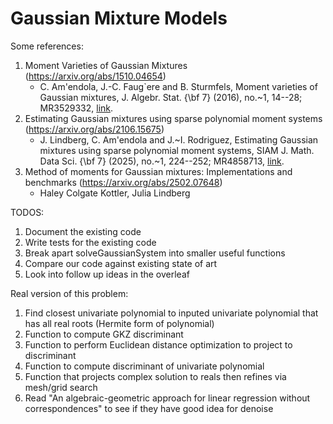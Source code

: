 # Gaussian Mixture Models

Some references:
1. Moment Varieties of Gaussian Mixtures (https://arxiv.org/abs/1510.04654)
    - C. Am\'endola, J.-C. Faug\`ere and B. Sturmfels, Moment varieties of Gaussian mixtures, J. Algebr. Stat. {\bf 7} (2016), no.~1, 14--28; MR3529332, [link](https://www.google.com/url?sa=t&rct=j&q=&esrc=s&source=web&cd=&ved=2ahUKEwj22dy5udqMAxWm6skDHRp7CPQQFnoECC0QAQ&url=https%3A%2F%2Fwww.publishoa.com%2Findex.php%2Fjournal%2Farticle%2Fview%2F14%2F14&usg=AOvVaw0dUobzVUZrZ16ObGLwUDC7&opi=89978449).
2. Estimating Gaussian mixtures using sparse polynomial moment systems (https://arxiv.org/abs/2106.15675)
    - J. Lindberg, C. Am\'endola and J.~I. Rodriguez, Estimating Gaussian mixtures using sparse polynomial moment systems, SIAM J. Math. Data Sci. {\bf 7} (2025), no.~1, 224--252; MR4858713, [link](https://epubs.siam.org/doi/10.1137/23M1610082).
3. Method of moments for Gaussian mixtures: Implementations and benchmarks (https://arxiv.org/abs/2502.07648)
    - Haley Colgate Kottler, Julia Lindberg


TODOS:
1. Document the existing code
2. Write tests for the existing code
3. Break apart solveGaussianSystem into smaller useful functions
4. Compare our code against existing state of art
5. Look into follow up ideas in the overleaf

Real version of this problem:
1. Find closest univariate polynomial to inputed univariate polynomial that has all real roots (Hermite form of polynomial)
2. Function to compute GKZ discriminant
3. Function to perform Euclidean distance optimization to project to discriminant
4. Function to compute discriminant of univariate polynomial
5. Function that projects complex solution to reals then refines via mesh/grid search
6. Read "An algebraic-geometric approach for linear regression without correspondences" to see if they have good idea for denoise 
